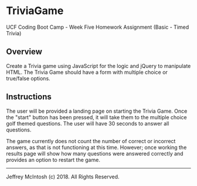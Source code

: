 # TriviaGame

UCF Coding Boot Camp - Week Five Homework Assignment (Basic - Timed Trivia)

## Overview
Create a Trivia game using JavaScript for the logic and jQuery to manipulate HTML.  The Trivia Game should have a form with multiple choice or true/false options.


## Instructions
The user will be provided a landing page on starting the Trivia Game.  Once the "start" button has been pressed, it will take them to the multiple choice golf themed questions.  The user will have 30 seconds to answer all questions.

The game currently does not count the number of correct or incorrect answers, as that is not functioning at this time.  However; once working the results page will show how many questions were answered correctly and provides an option to restart the game.


---
Jeffrey McIntosh (c) 2018.  All Rights Reserved.